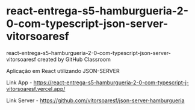 # react-entrega-s5-hamburgueria-2-0-com-typescript-json-server-vitorsoaresf
react-entrega-s5-hamburgueria-2-0-com-typescript-json-server-vitorsoaresf created by GitHub Classroom

Aplicação em React utilizando JSON-SERVER

Link App - https://react-entrega-s5-hamburgueria-2-0-com-typescript-j-vitorsoaresf.vercel.app/

Link Server - https://github.com/vitorsoaresf/json-server-hamburgueria
